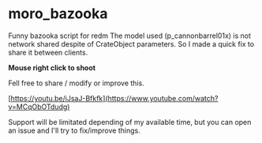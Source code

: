 # moro_bazooka
Funny bazooka script for redm
The model used (p_cannonbarrel01x) is not network shared despite of CrateObject parameters.
So I made a quick fix to share it between clients.

**Mouse right click to shoot**

Fell free to share / modify or improve this.

[https://youtu.be/iJsaJ-Bfkfk](https://www.youtube.com/watch?v=MCqObOTdudg)

Support will be limitated depending of my available time, but you can open an issue and I'll try to fix/improve things.
